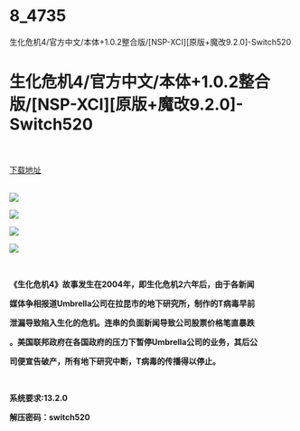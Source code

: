 # 8_4735
生化危机4/官方中文/本体+1.0.2整合版/[NSP-XCI][原版+魔改9.2.0]-Switch520
# 生化危机4/官方中文/本体+1.0.2整合版/[NSP-XCI][原版+魔改9.2.0]-Switch520
 <br/></br>
[下载地址](https://www.switch520.cc/article/4735 "下载地址")
<br/></br>

<p><strong><img src="https://www.switch520.cc/muke_img/upload_art_editor_20201027-1_d6a4d89fd8852d3555c2f72f9544fc60.jpg"></strong></p>
<p><strong><img src="https://www.switch520.cc/muke_img/upload_art_editor_20201027-1_71ec60086d526d642c6923086a2bf42e.jpg"></strong></p>
<p><strong><img src="https://www.switch520.cc/muke_img/upload_art_editor_20201027-1_5853cfc25ac8117e977616b55aef5809.jpg"></strong></p>
<p><strong><img src="https://www.switch520.cc/muke_img/upload_art_editor_20201027-1_4da37339231db395c683d0712bb64227.jpg"></strong></p>
<p>&nbsp;</p>
<p><strong>《生化危机4》故事发生在2004年，即生化危机2六年后，由于各新闻</strong></p>
<p><strong>媒体争相报道Umbrella公司在拉昆市的地下研究所，制作的T病毒早前</strong></p>
<p><strong>泄漏导致陷入生化的危机。连串的负面新闻导致公司股票价格笔直暴跌</strong></p>
<p><strong>。美国联邦政府在各国政府的压力下暂停Umbrella公司的业务，其后公</strong></p>
<p><strong>司便宣告破产，所有地下研究中断，T病毒的传播得以停止。</strong></p>
<p>&nbsp;</p>
<p><strong>系统要求:13.2.0</strong></p>
<p><strong>解压密码：switch520</strong></p>


